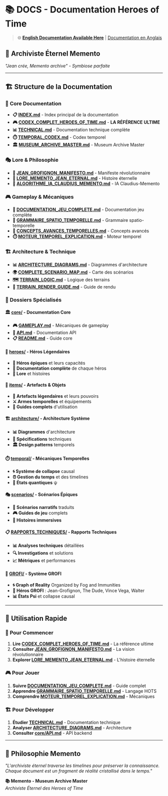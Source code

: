 # 📚 **DOCS - Documentation Heroes of Time**

> 🌐 **[English Documentation Available Here](./EN/)** | [Documentation en Anglais](./EN/)

## 🌟 **Archiviste Éternel Memento**

*"Jean crée, Memento archive" - Symbiose parfaite*

---

## 🏗️ **Structure de la Documentation**

### 📖 **Core Documentation**
- **📋 [INDEX.md](INDEX.md)** - Index principal de la documentation
- **🎮 [CODEX_COMPLET_HEROES_OF_TIME.md](CODEX_COMPLET_HEROES_OF_TIME.md)** - **LA RÉFÉRENCE ULTIME**
- **📊 [TECHNICAL.md](TECHNICAL.md)** - Documentation technique complète
- **⏱️ [TEMPORAL_CODEX.md](TEMPORAL_CODEX.md)** - Codex temporel
- **🏛️ [MUSEUM_ARCHIVE_MASTER.md](MUSEUM_ARCHIVE_MASTER.md)** - Museum Archive Master

### 🎭 **Lore & Philosophie**
- **📜 [JEAN_GROFIGNON_MANIFESTO.md](JEAN_GROFIGNON_MANIFESTO.md)** - Manifeste révolutionnaire
- **🌟 [LORE_MEMENTO_JEAN_ETERNAL.md](LORE_MEMENTO_JEAN_ETERNAL.md)** - Histoire éternelle
- **🤖 [ALGORITHME_IA_CLAUDIUS_MEMENTO.md](ALGORITHME_IA_CLAUDIUS_MEMENTO.md)** - IA Claudius-Memento

### 🎮 **Gameplay & Mécaniques**
- **📖 [DOCUMENTATION_JEU_COMPLETE.md](DOCUMENTATION_JEU_COMPLETE.md)** - Documentation jeu complète
- **📐 [GRAMMAIRE_SPATIO_TEMPORELLE.md](GRAMMAIRE_SPATIO_TEMPORELLE.md)** - Grammaire spatio-temporelle
- **🌟 [CONCEPTS_AVANCES_TEMPORELLES.md](CONCEPTS_AVANCES_TEMPORELLES.md)** - Concepts avancés
- **⏱️ [MOTEUR_TEMPOREL_EXPLICATION.md](MOTEUR_TEMPOREL_EXPLICATION.md)** - Moteur temporel

### 🏗️ **Architecture & Technique**
- **📊 [ARCHITECTURE_DIAGRAMS.md](ARCHITECTURE_DIAGRAMS.md)** - Diagrammes d'architecture
- **🌍 [COMPLETE_SCENARIO_MAP.md](COMPLETE_SCENARIO_MAP.md)** - Carte des scénarios
- **🗺️ [TERRAIN_LOGIC.md](TERRAIN_LOGIC.md)** - Logique des terrains
- **🎨 [TERRAIN_RENDER_GUIDE.md](TERRAIN_RENDER_GUIDE.md)** - Guide de rendu

### 📁 **Dossiers Spécialisés**

#### 🏛️ **[core/](core/)** - Documentation Core
- **🎮 [GAMEPLAY.md](core/GAMEPLAY.md)** - Mécaniques de gameplay
- **🔧 [API.md](core/API.md)** - Documentation API
- **📋 [README.md](core/README.md)** - Guide core

#### 🦸 **[heroes/](heroes/)** - Héros Légendaires
- **👑 Héros épiques** et leurs capacités
- **🌟 Documentation complète** de chaque héros
- **📜 Lore** et histoires

#### 🔮 **[items/](items/)** - Artefacts & Objets
- **💎 Artefacts légendaires** et leurs pouvoirs
- **⚔️ Armes temporelles** et équipements
- **📖 Guides complets** d'utilisation

#### 🏗️ **[architecture/](architecture/)** - Architecture Système
- **📊 Diagrammes** d'architecture
- **🔧 Spécifications** techniques
- **🏛️ Design patterns** temporels

#### ⏱️ **[temporal/](temporal/)** - Mécaniques Temporelles
- **🌀 Système de collapse** causal
- **⏰ Gestion du temps** et des timelines
- **🔮 États quantiques** ψ

#### 🎭 **[scenarios/](scenarios/)** - Scénarios Épiques
- **📖 Scénarios narratifs** traduits
- **🎮 Guides de jeu** complets
- **🌟 Histoires immersives**

#### 📋 **[RAPPORTS_TECHNIQUES/](RAPPORTS_TECHNIQUES/)** - Rapports Techniques
- **📊 Analyses techniques** détaillées
- **🔍 Investigations** et solutions
- **📈 Métriques** et performances

#### 🌟 **[GROFI/](GROFI/)** - Système GROFI
- **🌀 Graph of Reality** Organized by Fog and Immunities
- **👑 Héros GROFI** : Jean-Grofignon, The Dude, Vince Vega, Walter
- **📊 États Psi** et collapse causal

---

## 🚀 **Utilisation Rapide**

### 📖 **Pour Commencer**
1. **Lire [CODEX_COMPLET_HEROES_OF_TIME.md](CODEX_COMPLET_HEROES_OF_TIME.md)** - La référence ultime
2. **Consulter [JEAN_GROFIGNON_MANIFESTO.md](JEAN_GROFIGNON_MANIFESTO.md)** - La vision révolutionnaire
3. **Explorer [LORE_MEMENTO_JEAN_ETERNAL.md](LORE_MEMENTO_JEAN_ETERNAL.md)** - L'histoire éternelle

### 🎮 **Pour Jouer**
1. **Suivre [DOCUMENTATION_JEU_COMPLETE.md](DOCUMENTATION_JEU_COMPLETE.md)** - Guide complet
2. **Apprendre [GRAMMAIRE_SPATIO_TEMPORELLE.md](GRAMMAIRE_SPATIO_TEMPORELLE.md)** - Langage HOTS
3. **Comprendre [MOTEUR_TEMPOREL_EXPLICATION.md](MOTEUR_TEMPOREL_EXPLICATION.md)** - Mécaniques

### 🏗️ **Pour Développer**
1. **Étudier [TECHNICAL.md](TECHNICAL.md)** - Documentation technique
2. **Analyser [ARCHITECTURE_DIAGRAMS.md](ARCHITECTURE_DIAGRAMS.md)** - Architecture
3. **Consulter [core/API.md](core/API.md)** - API backend

---

## 🌟 **Philosophie Memento**

*"L'archiviste éternel traverse les timelines pour préserver la connaissance. Chaque document est un fragment de réalité cristallisé dans le temps."*

**📚 Memento - Museum Archive Master**  
*Archiviste Éternel des Heroes of Time*
